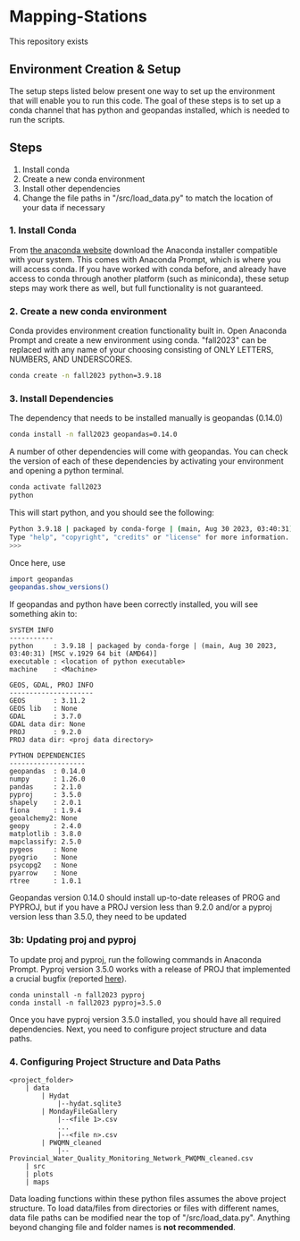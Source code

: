 # Mapping-Stations

This repository exists

## Environment Creation & Setup
The setup steps listed below present one way to set up the environment that will enable you to run this code.
The goal of these steps is to set up a conda channel that has python and geopandas installed, which is needed
to run the scripts.

## Steps
1. Install conda
2. Create a new conda environment
3. Install other dependencies
5. Change the file paths in "/src/load_data.py" to match the location of your data if necessary

### 1. Install Conda
From [the anaconda website](https://www.anaconda.com/) download the Anaconda installer compatible with your system.
This comes with Anaconda Prompt, which is where you will access conda. If you have worked with conda before,
and already have access to conda through another platform (such as miniconda), these setup steps may work there
as well, but full functionality is not guaranteed.

### 2. Create a new conda environment
Conda provides environment creation functionality built in. Open Anaconda Prompt and create a new environment using conda.
"fall2023" can be replaced with any name of your choosing consisting of ONLY LETTERS, NUMBERS, AND UNDERSCORES.

```bash
conda create -n fall2023 python=3.9.18
```

### 3. Install Dependencies
The dependency that needs to be installed manually is geopandas (0.14.0)

```bash
conda install -n fall2023 geopandas=0.14.0
```

A number of other dependencies will come with geopandas. You can check the version of each of these dependencies
by activating your environment and opening a python terminal.
```bash
conda activate fall2023
python
```
This will start python, and you should see the following:
```bash
Python 3.9.18 | packaged by conda-forge | (main, Aug 30 2023, 03:40:31) [MSC v.1929 64 bit (AMD64)] on win32
Type "help", "copyright", "credits" or "license" for more information.
>>>
```
Once here, use
```bash
import geopandas
geopandas.show_versions()
```
If geopandas and python have been correctly installed, you will see something akin to:

```commandline
SYSTEM INFO
-----------
python     : 3.9.18 | packaged by conda-forge | (main, Aug 30 2023, 03:40:31) [MSC v.1929 64 bit (AMD64)]
executable : <location of python executable>
machine    : <Machine>

GEOS, GDAL, PROJ INFO
---------------------
GEOS       : 3.11.2
GEOS lib   : None
GDAL       : 3.7.0
GDAL data dir: None
PROJ       : 9.2.0
PROJ data dir: <proj data directory>

PYTHON DEPENDENCIES
-------------------
geopandas  : 0.14.0
numpy      : 1.26.0
pandas     : 2.1.0
pyproj     : 3.5.0
shapely    : 2.0.1
fiona      : 1.9.4
geoalchemy2: None
geopy      : 2.4.0
matplotlib : 3.8.0
mapclassify: 2.5.0
pygeos     : None
pyogrio    : None
psycopg2   : None
pyarrow    : None
rtree      : 1.0.1
```
Geopandas version 0.14.0 should install up-to-date releases of PROG and PYPROJ, but if you have a PROJ version less than 9.2.0 and/or a pyproj version less than 3.5.0, they need to be updated

### 3b: Updating proj and pyproj
To update proj and pyproj, run the following commands in Anaconda Prompt. Pyproj version 3.5.0 works with
a release of PROJ that implemented a crucial bugfix (reported [here](https://github.com/geopandas/geopandas/issues/2874)).

```commandline
conda uninstall -n fall2023 pyproj
conda install -n fall2023 pyproj=3.5.0
```

Once you have pyproj version 3.5.0 installed, you should have all required dependencies.
Next, you need to configure project structure and data paths.

### 4. Configuring Project Structure and Data Paths
```commandline
<project_folder>
    | data
        | Hydat
            |--hydat.sqlite3
        | MondayFileGallery
            |--<file 1>.csv
            ...
            |--<file n>.csv
        | PWQMN_cleaned
            |--Provincial_Water_Quality_Monitoring_Network_PWQMN_cleaned.csv
    | src
    | plots
    | maps
```
Data loading functions within these python files assumes the above project structure. To load
data/files from directories or files with different names, data file paths can be modified near the
top of "/src/load_data.py". Anything beyond changing file and folder names is **not recommended**.

